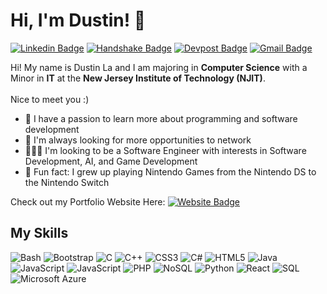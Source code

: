 # Hi, I'm Dustin! 👋
<p>
  
  [![Linkedin Badge](https://img.shields.io/badge/-dustin--la-0A66C2?style=flat&logo=Linkedin&logoColor=white&link=https://www.linkedin.com/in/dustin-la/)](https://www.linkedin.com/in/dustin-la/)
  [![Handshake Badge](https://img.shields.io/badge/-Handshake-FF2F1C?style=flat&logo=handshake&logoColor=white&link=https://njit.joinhandshake.com/stu/users/27534499)](https://njit.joinhandshake.com/stu/users/27534499)
  [![Devpost Badge](https://img.shields.io/badge/-Devpost-003E54?style=flat&logo=devpost&logoColor=white&link=https://devpost.com/drl3?ref_content=user-portfolio&ref_feature=portfolio&ref_medium=global-nav)](https://devpost.com/drl3?ref_content=user-portfolio&ref_feature=portfolio&ref_medium=global-nav)
  [![Gmail Badge](https://img.shields.io/badge/-drl3@njit.edu-EA4335?style=flat&logo=Gmail&logoColor=white&link=mailto:drl3@njit.edu)](mailto:drl3@njit.edu)
</p>

Hi! My name is Dustin La and I am majoring in **Computer Science** with a Minor in **IT** at the **New Jersey Institute of Technology (NJIT)**. <br><br>  Nice to meet you :)

- 🌱 I have a passion to learn more about programming and software development
- 🤝 I'm always looking for more opportunities to network
- 👨🏻‍💻 I'm looking to be a Software Engineer with interests in Software Development, AI, and Game Development
- 👾 Fun fact: I grew up playing Nintendo Games from the Nintendo DS to the Nintendo Switch

Check out my Portfolio Website Here:
[![Website Badge](https://img.shields.io/badge/-https://dustinlaa.github.io/-389C9C?style=flat&logo=Google-Chrome&logoColor=white&link=https://dustinlaa.github.io/)](https://dustinlaa.github.io/)

## My Skills
<p>
  <img alt="Bash" src="https://img.shields.io/badge/-Bash-4EAA25?logo=gnubash&logoColor=white&style=flat">
  <img alt="Bootstrap" src="https://img.shields.io/badge/-Bootstrap-7952B3?logo=bootstrap&logoColor=white&style=flat">
  <img alt="C" src="https://img.shields.io/badge/-C-A8B9CC?logo=c&logoColor=white&style=flat">
  <img alt="C++" src="https://img.shields.io/badge/-C++-00599C?logo=cplusplus&logoColor=white&style=flat">
  <img alt="CSS3" src="https://img.shields.io/badge/-CSS3-1572B6?logo=css3&logoColor=white&style=flat">
  <img alt="C#" src="https://img.shields.io/badge/-C%23-239120?logo=csharp&logoColor=white&style=flat">
  <img alt="HTML5" src="https://img.shields.io/badge/-HTML5-E34F26?logo=html5&logoColor=white&style=flat">
  <img alt="Java" src="https://img.shields.io/badge/-Java-ED8B00?logo=Java&logoColor=white&style=flat">
  <img alt="JavaScript" src="https://img.shields.io/badge/-JavaScript-F7DF1E?logo=javascript&logoColor=white&style=flat">
  <img alt="JavaScript" src="https://img.shields.io/badge/-JavaScript-F7DF1E?logo=javascript&logoColor=white&style=flat">
  <img alt="PHP" src="https://img.shields.io/badge/-PHP-777BB4?logo=php&logoColor=white&style=flat">
  <img alt="NoSQL" src="https://img.shields.io/badge/-NoSQL-47A248?logo=noSQL&logoColor=white&style=flat">
  <img alt="Python" src="https://img.shields.io/badge/-Python-3776AB?logo=python&logoColor=white&style=flat">
  <img alt="React" src="https://img.shields.io/badge/-React-61DAFB?logo=React&logoColor=white&style=flat">
  <img alt="SQL" src="https://img.shields.io/badge/-SQL-4479A1?logo=sql&logoColor=white&style=flat">
  <img alt="Microsoft Azure" src="https://img.shields.io/badge/-Microsoft%20Azure-0078D4?logo=microsoftazure&logoColor=white&style=flat">
</p>
<!--
**dustinlaa/dustinlaa** is a ✨ _special_ ✨ repository because its `README.md` (this file) appears on your GitHub profile.

Here are some ideas to get you started:

- 🔭 I’m currently working on ...
- 🌱 I’m currently learning ...
- 👯 I’m looking to collaborate on ...
- 🤔 I’m looking for help with ...
- 💬 Ask me about ...
- 📫 How to reach me: ...
- 😄 Pronouns: ...
- ⚡ Fun fact: ...
-->
